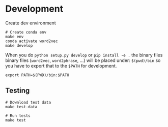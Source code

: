 # Development

Create dev environment

```
# Create conda env
make env
conda activate word2vec
make develop
```

When you do `python setup.py develop` or `pip install -e .` the binary files
binary files (`word2vec`, `word2phrase`, ...) will be placed under: `$(pwd)/bin`
so you have to export that to the `$PATH` for development.

```
export PATH=$(PWD)/bin:$PATH
```

## Testing

```
# Download test data
make test-data

# Run tests
make test
```
